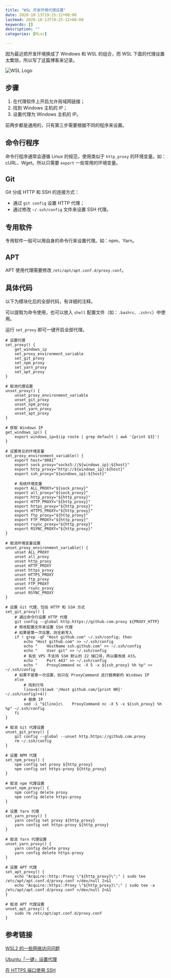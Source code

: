 ```yaml
---
title: "WSL 开发环境代理设置"
date: 2020-10-13T19:25:12+08:00
lastmod: 2020-10-13T19:25:12+08:00
keywords: []
description: ""
categories: [Misc]

---
```


因为最近把开发环境换成了 Windows 和 WSL 的组合，而 WSL 下面的代理设置太繁琐，所以写了这篇博客来记录。

<!--more-->

![WSL Logo](/images/wsl-development-environment-proxy-settings/wsl-logo.webp "WSL Logo")

## 步骤

1. 在代理软件上开启允许局域网链接；
2. 找到 Windows 主机的 IP；
3. 设置代理为 Windows 主机的 IP。

前两步都是通用的，只有第三步需要根据不同的程序来设置。

## 命令行程序

命令行程序通常会遵循 Linux 的规范，使用类似于 `http_proxy` 的环境变量。如：cURL、Wget。所以只需要 `export` 一些常用的环境变量。

## Git

Git 分成 HTTP 和 SSH 的连接方式：

* 通过 `git config` 设置 HTTP 代理；
* 通过修改 `~/.ssh/config` 文件来设置 SSH 代理。

## 专用软件

专用软件一般可以用自身的命令行来设置代理。如：npm、Yarn。

## APT

APT 使用代理需要修改 `/etc/apt/apt.conf.d/proxy.conf`。

## 具体代码

以下为模块化后的全部代码，有详细的注释。

可以提取为命令使用，也可以放入 `shell` 配置文件（如：`.bashrc、.zshrc`）中使用。

运行 `set_proxy` 即可一键开启全部代理。

```shell
# 设置代理
set_proxy() {
	get_windows_ip
	set_proxy_environment_variable
	set_git_proxy
	set_npm_proxy
	set_yarn_proxy
	set_apt_proxy
}

# 取消代理设置
unset_proxy() {
	unset_proxy_environment_variable
	unset_git_proxy
	unset_npm_proxy
	unset_yarn_proxy
	unset_apt_proxy
}

# 获取 Windows IP
get_windows_ip() {
	export windows_ip=$(ip route | grep default | awk '{print $3}')
}

# 设置常见的环境变量
set_proxy_environment_variable() {
	export host="8081"
	export sock_proxy="socks5://${windows_ip}:${host}"
	export http_proxy="http://${windows_ip}:${host}"
	export ssh_proxy="${windows_ip}:${host}"

	# 系统环境变量
	export ALL_PROXY="${sock_proxy}"
	export all_proxy="${sock_proxy}"
	export http_proxy="${http_proxy}"
	export HTTP_PROXY="${http_proxy}"
	export https_proxy="${http_proxy}"
	export HTTPS_PROXY="${http_proxy}"
	export ftp_proxy="${http_proxy}"
	export FTP_PROXY="${http_proxy}"
	export rsync_proxy="${http_proxy}"
	export RSYNC_PROXY="${http_proxy}"
}

# 取消环境变量设置
unset_proxy_environment_variable() {
	unset ALL_PROXY
    unset all_proxy
	unset http_proxy
    unset HTTP_PROXY
    unset https_proxy
    unset HTTPS_PROXY
    unset ftp_proxy
    unset FTP_PROXY
    unset rsync_proxy
    unset RSYNC_PROXY
}

# 设置 Git 代理，包括 HTTP 和 SSH 方式
set_git_proxy() {
	# 通过命令行设置 HTTP 代理
    git config --global http.https://github.com.proxy ${PROXY_HTTP}
	# 修改配置文件来设置 SSH 代理
	# 如果是第一次设置，则全新写入
    if ! grep -qF "Host github.com" ~/.ssh/config; then
        echo "Host github.com" >> ~/.ssh/config
    	echo "    HostName ssh.github.com" >> ~/.ssh/config
        echo "    User git" >> ~/.ssh/config
		# 有些 VPS 不支持 SSH 默认的 22 端口号，所以要改成 433。
		echo "    Port 443" >> ~/.ssh/config
        echo "    ProxyCommand nc -X 5 -x ${ssh_proxy} %h %p" >> ~/.ssh/config
	# 如果不是第一次设置，则只在 ProxyCommand 这行替换新的 Windows IP
    else
		# 找到行号
        lino=$(($(awk '/Host github.com/{print NR}'  ~/.ssh/config)+4))
		# 替换 IP
        sed -i "${lino}c\    ProxyCommand nc -X 5 -x ${ssh_proxy} %h %p" ~/.ssh/config
    fi
}

# 取消 Git 代理设置
unset_git_proxy() {
    git config --global --unset http.https://github.com.proxy
	rm ~/.ssh/config
}

# 设置 NPM 代理
set_npm_proxy() {
	npm config set proxy ${http_proxy}
    npm config set https-proxy ${http_proxy}
}

# 取消 npm 代理设置
unset_npm_proxy() {
	npm config delete proxy
    npm config delete https-proxy
}

# 设置 Yarn 代理
set_yarn_proxy() {
    yarn config set proxy ${http_proxy}
    yarn config set https-proxy ${http_proxy}
}

# 取消 Yarn 代理设置
unset_yarn_proxy() {
    yarn config delete proxy
    yarn config delete https-proxy	
}

# 设置 APT 代理
set_apt_proxy() {
    echo "Acquire::http::Proxy \"${http_proxy}\";" | sudo tee /etc/apt/apt.conf.d/proxy.conf >/dev/null 2>&1
    echo "Acquire::https::Proxy \"${http_proxy}\";" | sudo tee -a /etc/apt/apt.conf.d/proxy.conf >/dev/null 2>&1
}

# 取消 APT 代理设置
unset_apt_proxy() {
	sudo rm /etc/apt/apt.conf.d/proxy.conf
}
```

## 参考链接

[WSL2 的一些网络访问问题](https://bytem.io/posts/wsl2-network-tricks/ "WSL2 的一些网络访问问题")

[Ubuntu「一键」设置代理](https://blog.skk.moe/post/enable-proxy-on-ubuntu/ "Ubuntu「一键」设置代理")

[在 HTTPS 端口使用 SSH](https://docs.github.com/cn/authentication/troubleshooting-ssh/using-ssh-over-the-https-port "在 HTTPS 端口使用 SSH")